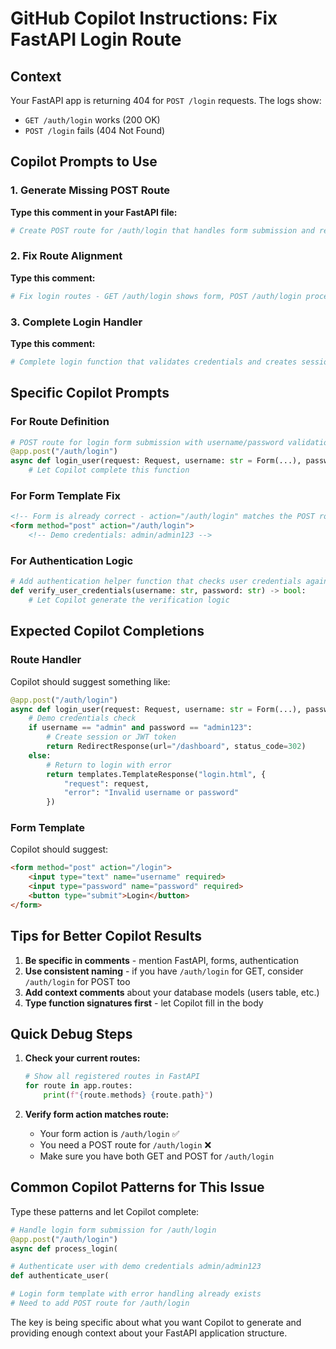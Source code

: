 # GitHub Copilot Instructions: Fix FastAPI Login Route

## Context
Your FastAPI app is returning 404 for `POST /login` requests. The logs show:
- `GET /auth/login` works (200 OK)
- `POST /login` fails (404 Not Found)

## Copilot Prompts to Use

### 1. Generate Missing POST Route
**Type this comment in your FastAPI file:**
```python
# Create POST route for /auth/login that handles form submission and redirects to dashboard on success
```

### 2. Fix Route Alignment
**Type this comment:**
```python
# Fix login routes - GET /auth/login shows form, POST /auth/login processes form data
```

### 3. Complete Login Handler
**Type this comment:**
```python
# Complete login function that validates credentials and creates session
```

## Specific Copilot Prompts

### For Route Definition
```python
# POST route for login form submission with username/password validation
@app.post("/auth/login")
async def login_user(request: Request, username: str = Form(...), password: str = Form(...)):
    # Let Copilot complete this function
```

### For Form Template Fix
```html
<!-- Form is already correct - action="/auth/login" matches the POST route -->
<form method="post" action="/auth/login">
    <!-- Demo credentials: admin/admin123 -->
```

### For Authentication Logic
```python
# Add authentication helper function that checks user credentials against database
def verify_user_credentials(username: str, password: str) -> bool:
    # Let Copilot generate the verification logic
```

## Expected Copilot Completions

### Route Handler
Copilot should suggest something like:
```python
@app.post("/auth/login")
async def login_user(request: Request, username: str = Form(...), password: str = Form(...)):
    # Demo credentials check
    if username == "admin" and password == "admin123":
        # Create session or JWT token
        return RedirectResponse(url="/dashboard", status_code=302)
    else:
        # Return to login with error
        return templates.TemplateResponse("login.html", {
            "request": request, 
            "error": "Invalid username or password"
        })
```

### Form Template
Copilot should suggest:
```html
<form method="post" action="/login">
    <input type="text" name="username" required>
    <input type="password" name="password" required>
    <button type="submit">Login</button>
</form>
```

## Tips for Better Copilot Results

1. **Be specific in comments** - mention FastAPI, forms, authentication
2. **Use consistent naming** - if you have `/auth/login` for GET, consider `/auth/login` for POST too
3. **Add context comments** about your database models (users table, etc.)
4. **Type function signatures first** - let Copilot fill in the body

## Quick Debug Steps

1. **Check your current routes:**
   ```python
   # Show all registered routes in FastAPI
   for route in app.routes:
       print(f"{route.methods} {route.path}")
   ```

2. **Verify form action matches route:**
   - Your form action is `/auth/login` ✅
   - You need a POST route for `/auth/login` ❌
   - Make sure you have both GET and POST for `/auth/login`

## Common Copilot Patterns for This Issue

Type these patterns and let Copilot complete:

```python
# Handle login form submission for /auth/login
@app.post("/auth/login")
async def process_login(

# Authenticate user with demo credentials admin/admin123
def authenticate_user(

# Login form template with error handling already exists
# Need to add POST route for /auth/login
```

The key is being specific about what you want Copilot to generate and providing enough context about your FastAPI application structure.